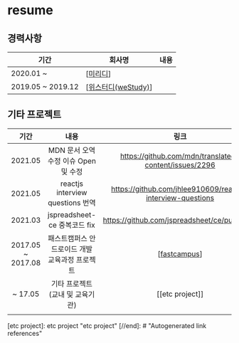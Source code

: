 # resume

## 경력사항

| 기간              | 회사명                | 내용 |
| ----------------- | --------------------- | ---- |
| 2020.01 ~         | [[미리디]]            |      |
| 2019.05 ~ 2019.12 | [[위스터디(weStudy)]] |      |

## 기타 프로젝트

|       기간        |                      내용                      |                            링크                            |
| :---------------: | :--------------------------------------------: | :--------------------------------------------------------: |
|      2021.05      |      MDN 문서 오역 수정 이슈 Open 및 수정      |   https://github.com/mdn/translated-content/issues/2296    |
|      2021.05      |        reactjs interview questions 번역        | https://github.com/jhlee910609/reactjs-interview-questions |
|      2021.03      |          jspreadsheet-ce 중복코드 fix          |        https://github.com/jspreadsheet/ce/pull/1305        |
| 2017.05 ~ 2017.08 | 패스트캠퍼스 안드로이드 개발 교육과정 프로젝트 |                       [[fastcampus]]                       |
|      ~ 17.05      |        기타 프로젝트(교내 및 교육기관)         |                      [[etc project]]                       |
|                   |                                                |                                                            |

[//begin]: # "Autogenerated link references for markdown compatibility"
[미리디]: 미리디 "미리디"
[위스터디(weStudy)]: 위스터디(weStudy) "위스터디(weStudy)"
[fastcampus]: fastcampus "fastcampus"
[etc project]: etc project "etc project"
[//end]: # "Autogenerated link references"
